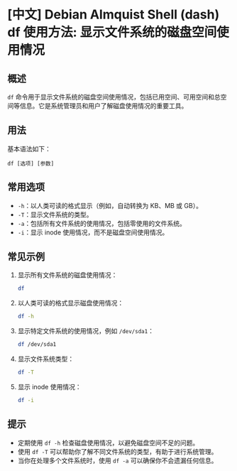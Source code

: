 # [中文] Debian Almquist Shell (dash) df 使用方法: 显示文件系统的磁盘空间使用情况

## 概述
`df` 命令用于显示文件系统的磁盘空间使用情况，包括已用空间、可用空间和总空间等信息。它是系统管理员和用户了解磁盘使用情况的重要工具。

## 用法
基本语法如下：
```
df [选项] [参数]
```

## 常用选项
- `-h`：以人类可读的格式显示（例如，自动转换为 KB、MB 或 GB）。
- `-T`：显示文件系统的类型。
- `-a`：包括所有文件系统的使用情况，包括零使用的文件系统。
- `-i`：显示 inode 使用情况，而不是磁盘空间使用情况。

## 常见示例
1. 显示所有文件系统的磁盘使用情况：
   ```bash
   df
   ```

2. 以人类可读的格式显示磁盘使用情况：
   ```bash
   df -h
   ```

3. 显示特定文件系统的使用情况，例如 `/dev/sda1`：
   ```bash
   df /dev/sda1
   ```

4. 显示文件系统类型：
   ```bash
   df -T
   ```

5. 显示 inode 使用情况：
   ```bash
   df -i
   ```

## 提示
- 定期使用 `df -h` 检查磁盘使用情况，以避免磁盘空间不足的问题。
- 使用 `df -T` 可以帮助你了解不同文件系统的类型，有助于进行系统管理。
- 当你在处理多个文件系统时，使用 `df -a` 可以确保你不会遗漏任何信息。